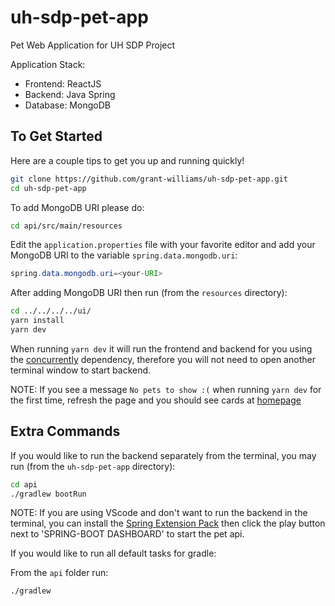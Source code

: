 # uh-sdp-pet-app

Pet Web Application for UH SDP Project

Application Stack:
- Frontend: ReactJS
- Backend: Java Spring
- Database: MongoDB

## To Get Started

Here are a couple tips to get you up and running quickly!

```bash
git clone https://github.com/grant-williams/uh-sdp-pet-app.git
cd uh-sdp-pet-app
```

To add MongoDB URI please do:

```bash
cd api/src/main/resources
```

Edit the `application.properties` file with your favorite editor and add your MongoDB URI to the variable `spring.data.mongodb.uri`:

```java
spring.data.mongodb.uri=<your-URI>
```

After adding MongoDB URI then run (from the ```resources``` directory):

```bash
cd ../../../../ui/
yarn install
yarn dev
```

When running `yarn dev` it will run the frontend and backend for you using the [concurrently](https://github.com/kimmobrunfeldt/concurrently) dependency, therefore
you will not need to open another terminal window to start backend.

NOTE: If you see a message `No pets to show :(` when running `yarn dev` for the first time, refresh the page and you should see cards at [homepage](localhost:3000)

## Extra Commands

If you would like to run the backend separately from the terminal, you may run (from the `uh-sdp-pet-app` directory):

```bash
cd api
./gradlew bootRun
```

NOTE: If you are using VScode and don't want to run the backend in the terminal, you can install the [Spring Extension Pack](https://marketplace.visualstudio.com/items?itemName=Pivotal.vscode-boot-dev-pack)
then click the play button next to 'SPRING-BOOT DASHBOARD' to start the pet api.

If you would like to run all default tasks for gradle:

From the `api` folder run:

```bash
./gradlew
```
